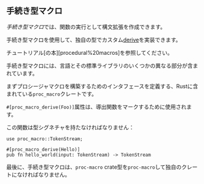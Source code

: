 ## <!--Procedural Macros--> 手続き型マクロ

<!--*Procedural macros* allow creating syntax extensions as execution of a function.-->
*手続き型マクロ*では、関数の実行として構文拡張を作成できます。
<!--Procedural macros can be used to implement custom [derive] on your own types.-->
手続き型マクロを使用して、独自の型でカスタム[derive]を実装できます。
<!--See [the book][procedural%20macros] for a tutorial.-->
チュートリアル[の本][procedural%20macros]を参照してください。

<!--Procedural macros involve a few different parts of the language and its standard libraries.-->
手続き型マクロには、言語とその標準ライブラリのいくつかの異なる部分が含まれています。
<!--First is the `proc_macro` crate, included with Rust, that defines an interface for building a procedural macro.-->
まずプロシージャマクロを構築するためのインタフェースを定義する、Rustに含まれている`proc_macro`クレートです。
<!--The `#[proc_macro_derive(Foo)]` attribute is used to mark the deriving function.-->
`#[proc_macro_derive(Foo)]`属性は、導出関数をマークするために使用されます。
<!--This function must have the type signature:-->
この関数は型シグネチャを持たなければなりません：

```rust,ignore
use proc_macro::TokenStream;

#[proc_macro_derive(Hello)]
pub fn hello_world(input: TokenStream) -> TokenStream
```

<!--Finally, procedural macros must be in their own crate, with the `proc-macro` crate type.-->
最後に、手続き型マクロは、`proc-macro` crate型を`proc-macro`して独自のクレートになければなりません。

<!--[derive]: attributes.html#derive
 [procedural macros]: ../book/first-edition/procedural-macros.html
-->
[procedural macros]: ../book/first-edition/procedural-macros.html
 [derive]: attributes.html#derive
 [procedural macros]: ../book/first-edition/procedural-macros.html

